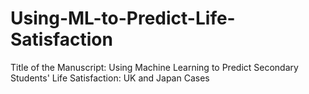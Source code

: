 # Using-ML-to-Predict-Life-Satisfaction
Title of the Manuscript: Using Machine Learning to Predict Secondary Students' Life Satisfaction:  UK and Japan Cases
